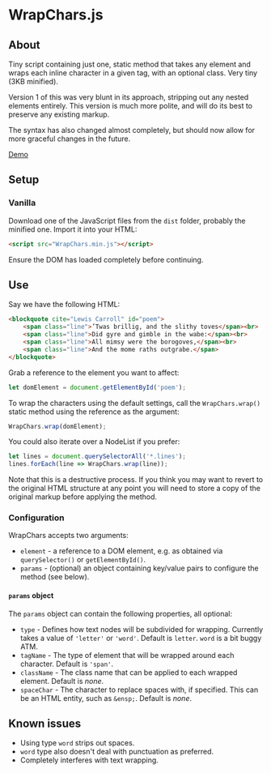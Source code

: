 # WrapChars.js

## About
Tiny script containing just one, static method that takes any element and wraps each inline character in a given tag, with an optional class. Very tiny (3KB minified).

Version 1 of this was very blunt in its approach, stripping out any nested elements entirely. This version is much more polite, and will do its best to preserve any existing markup.

The syntax has also changed almost completely, but should now allow for more graceful changes in the future.

[Demo](http://adasha.com/lab/wrap-chars/index.html)


## Setup

### Vanilla

Download one of the JavaScript files from the `dist` folder, probably the minified one.
Import it into your HTML:

```HTML
<script src="WrapChars.min.js"></script>
```
Ensure the DOM has loaded completely before continuing.


## Use

Say we have the following HTML:

```HTML
<blockquote cite="Lewis Carroll" id="poem">
    <span class="line">’Twas brillig, and the slithy toves</span><br>
    <span class="line">Did gyre and gimble in the wabe:</span><br>
    <span class="line">All mimsy were the borogoves,</span><br>
    <span class="line">And the mome raths outgrabe.</span>
</blockquote>
```


Grab a reference to the element you want to affect:

```javascript
let domElement = document.getElementById('poem');
```

To wrap the characters using the default settings, call the `WrapChars.wrap()` static method using the reference as the argument:

```javascript
WrapChars.wrap(domElement);
```


You could also iterate over a NodeList if you prefer:

```javascript
let lines = document.querySelectorAll('*.lines');
lines.forEach(line => WrapChars.wrap(line));
```


Note that this is a destructive process. If you think you may want to revert to the original HTML structure at any point you will need to store a copy of the original markup before applying the method.


### Configuration

WrapChars accepts two arguments:

- `element` - a reference to a DOM element, e.g. as obtained via `querySelector()` or `getElementById()`.
- `params` - (optional) an object containing key/value pairs to configure the method (see below).


#### `params` object

The `params` object can contain the following properties, all optional:

- `type` - Defines how text nodes will be subdivided for wrapping. Currently takes a value of `'letter'` or `'word'`. Default is `letter`. `word` is a bit buggy ATM.
- `tagName` - The type of element that will be wrapped around each character. Default is `'span'`.
- `className` - The class name that can be applied to each wrapped element. Default is *none*.
- `spaceChar` - The character to replace spaces with, if specified. This can be an HTML entity, such as `&ensp;`. Default is *none*.


## Known issues

- Using type `word` strips out spaces.
- `word` type also doesn't deal with punctuation as preferred.
- Completely interferes with text wrapping.

